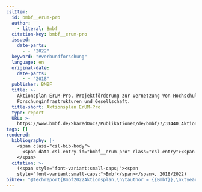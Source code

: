 ```yaml
---
cslItem:
  id: bmbf__erum-pro
  author:
    - literal: Bmbf
  citation-key: bmbf__erum-pro
  issued:
    date-parts:
      - - "2022"
  keyword: "#verbundforschung"
  language: en
  original-date:
    date-parts:
      - - "2018"
  publisher: BMBF
  title: >-
    Aktionsplan ErUM-Pro. Projektförderung zur Vernetzung Von Hochschulen,
    Forschunginfrastrukturen und Gesellschaft.
  title-short: Aktionsplan ErUM-Pro
  type: report
  URL: >-
    https://www.bmbf.de/SharedDocs/Publikationen/de/bmbf/7/31440_Aktionsplan_ErUM-Pro.pdf;jsessionid=FBE748A3794008BE93F3A34CBBE24EE9.live472?__blob=publicationFile&v=10
tags: []
rendered:
  bibliography: |-
    <span class="csl-bib-body">
      <span data-csl-entry-id="bmbf__erum-pro" class="csl-entry"><span class='author-bib'>Bmbf</span>. <span class='date-bib'>(2022)</span>. <span class='title'><i><b><span style="font-style:normal;">Aktionsplan ErUM-Pro. Projektförderung zur Vernetzung Von Hochschulen, Forschunginfrastrukturen und Gesellschaft.</span></b></i></span>. BMBF. <span class='URL'><a href='https://www.bmbf.de/SharedDocs/Publikationen/de/bmbf/7/31440_Aktionsplan_ErUM-Pro.pdf;jsessionid=FBE748A3794008BE93F3A34CBBE24EE9.live472?__blob=publicationFile&#38;v=10'>LINK</a></span> (Original work published 2018)</span>
    </span>
  citation: >-
    (<span style="font-variant:small-caps;"><span
    style="font-variant:small-caps;">Bmbf</span></span>, 2018/2022)
bibTex: "@techreport{Bmbf2022Aktionsplan,\n\tauthor = {{Bmbf}},\n\tyear = {2022},\n\tinstitution = {BMBF},\n\ttitle = {Aktionsplan {ErUM}-{Pro}. {Projektf}{\\\" o}rderung zur {Vernetzung} {Von} {Hochschulen}, {Forschunginfrastrukturen} und {Gesellschaft}.},\n}\n\n"
---
```

